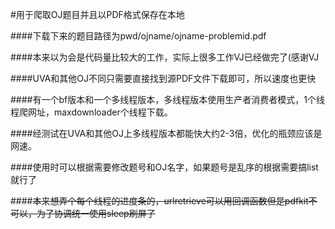 #用于爬取OJ题目并且以PDF格式保存在本地   
  
####下载下来的题目路径为pwd/ojname/ojname-problemid.pdf   
  
####本来以为会是代码量比较大的工作，实际上很多工作VJ已经做完了(感谢VJ  
  
####UVA和其他OJ不同只需要直接找到源PDF文件下载即可，所以速度也更快   
  
####有一个bf版本和一个多线程版本，多线程版本使用生产者消费者模式，1个线程爬网址，maxdownloader个线程下载。  
  
####经测试在UVA和其他OJ上多线程版本都能快大约2-3倍，优化的瓶颈应该是网速。  
  
####使用时可以根据需要修改题号和OJ名字，如果题号是乱序的根据需要搞list就行了  
  
####~~本来想弄个每个线程的进度条的，urlretrieve可以用回调函数但是pdfkit不可以，为了协调统一使用sleep刷屏了~~  
